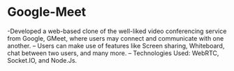 # Google-Meet
-Developed a web-based clone of the well-liked video conferencing service from Google, GMeet, where users may
connect and communicate with one another.
– Users can make use of features like Screen sharing, Whiteboard, chat between two users, and many more.
– Technologies Used: WebRTC, Socket.IO, and Node.Js.
